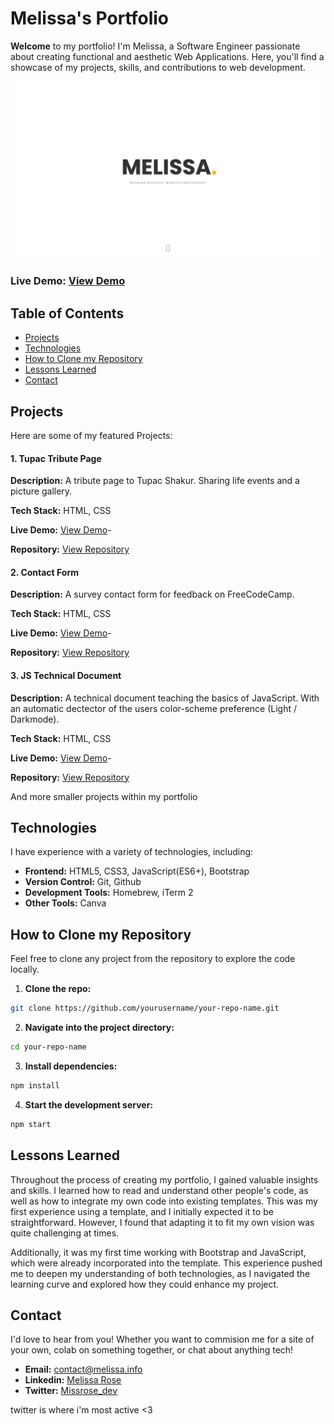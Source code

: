 # Melissa's Portfolio

**Welcome** to my portfolio! I'm Melissa, a Software Engineer passionate about creating functional and aesthetic Web Applications. Here, you'll find a showcase of my projects, skills, and contributions to web development.

![Portfolio Screenshot](img/homepage-screenshot.png)

### Live Demo: [View Demo](https://melissarose.info)

## Table of Contents
- [Projects](#projects)
- [Technologies](#technologies)
- [How to Clone my Repository](#how-to-clone-my-repository)
- [Lessons Learned](#lessons-learned)
- [Contact](#contact)

## Projects

Here are some of my featured Projects:

#### 1. Tupac Tribute Page
**Description:** A tribute page to Tupac Shakur. Sharing life events and a picture gallery.

**Tech Stack:** HTML, CSS

**Live Demo:** [View Demo]()- <!-- ? INSERT LINK HERE -->

**Repository:** [View Repository]() <!-- ? insert link here -->

#### 2. Contact Form
**Description:** A survey contact form for feedback on FreeCodeCamp.

**Tech Stack:** HTML, CSS

**Live Demo:** [View Demo]()- <!-- ? INSERT LINK HERE -->

**Repository:** [View Repository]() <!-- ? insert link here -->

#### 3. JS Technical Document
**Description:** A technical document teaching the basics of JavaScript. With an automatic dectector of the users color-scheme preference (Light / Darkmode).

**Tech Stack:** HTML, CSS

**Live Demo:** [View Demo]()- <!-- ? INSERT LINK HERE -->

**Repository:** [View Repository]() <!-- ? insert link here -->

And more smaller projects within my portfolio 

## Technologies

I have experience with a variety of technologies, including:
- **Frontend:** HTML5, CSS3, JavaScript(ES6+), Bootstrap
- **Version Control:** Git, Github
- **Development Tools:** Homebrew, iTerm 2
- **Other Tools:** Canva

## How to Clone my Repository

Feel free to clone any project from the repository to explore the code locally.

1. **Clone the repo:**
```bash
git clone https://github.com/yourusername/your-repo-name.git 
```

2. **Navigate into the project directory:**
```bash
cd your-repo-name
```

3. **Install dependencies:**
```bash
npm install
```

4. **Start the development server:**
```bash
npm start
```
## Lessons Learned

Throughout the process of creating my portfolio, I gained valuable insights and skills. I learned how to read and understand other people's code, as well as how to integrate my own code into existing templates. This was my first experience using a template, and I initially expected it to be straightforward. However, I found that adapting it to fit my own vision was quite challenging at times.

Additionally, it was my first time working with Bootstrap and JavaScript, which were already incorporated into the template. This experience pushed me to deepen my understanding of both technologies, as I navigated the learning curve and explored how they could enhance my project.

## Contact

I'd love to hear from you! Whether you want to commision me for a site of your own, colab on something together, or chat about anything tech!

- **Email:** [contact@melissa.info](contact@melissa.info)
- **Linkedin:** [Melissa Rose](https://linkedin.com/in/melissaphyn)
- **Twitter:** [Missrose_dev](https://twitter.com/missrose_dev) 

twitter is where i'm most active <3